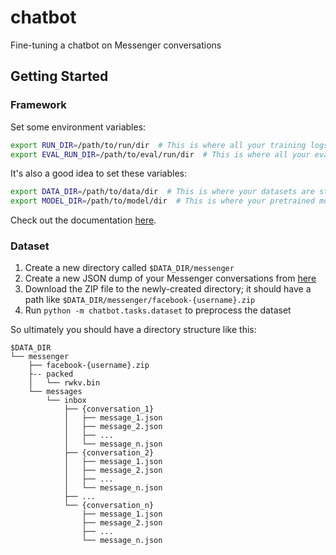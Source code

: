 # chatbot

Fine-tuning a chatbot on Messenger conversations

## Getting Started

### Framework

Set some environment variables:

```bash
export RUN_DIR=/path/to/run/dir  # This is where all your training logs and checkpoints will be written
export EVAL_RUN_DIR=/path/to/eval/run/dir  # This is where all your evaluation logs will be written
```

It's also a good idea to set these variables:

```bash
export DATA_DIR=/path/to/data/dir  # This is where your datasets are stored
export MODEL_DIR=/path/to/model/dir  # This is where your pretrained models are stored
```

Check out the documentation [here](https://ml.bolte.cc/getting_started.html).

### Dataset

1. Create a new directory called `$DATA_DIR/messenger`
2. Create a new JSON dump of your Messenger conversations from [here](https://www.messenger.com/dyi)
3. Download the ZIP file to the newly-created directory; it should have a path like `$DATA_DIR/messenger/facebook-{username}.zip`
4. Run `python -m chatbot.tasks.dataset` to preprocess the dataset

So ultimately you should have a directory structure like this:

```
$DATA_DIR
└── messenger
    ├── facebook-{username}.zip
    ├-- packed
    │   └── rwkv.bin
    └── messages
        └── inbox
            ├── {conversation_1}
            │   ├── message_1.json
            │   ├── message_2.json
            │   ├── ...
            │   └── message_n.json
            ├── {conversation_2}
            │   ├── message_1.json
            │   ├── message_2.json
            │   ├── ...
            │   └── message_n.json
            ├── ...
            └── {conversation_n}
                ├── message_1.json
                ├── message_2.json
                ├── ...
                └── message_n.json
```

